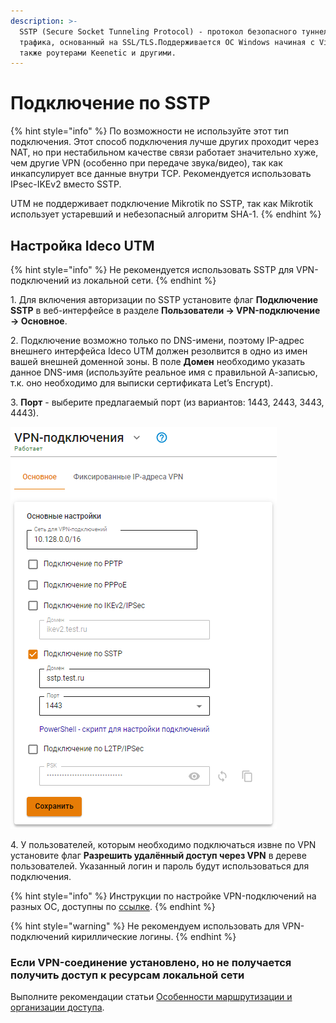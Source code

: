 ```yaml
---
description: >-
  SSTP (Secure Socket Tunneling Protocol) - протокол безопасного туннелирования
  трафика, основанный на SSL/TLS.Поддерживается ОС Windows начиная с Vista, а
  также роутерами Keenetic и другими.
---
```


# Подключение по SSTP

{% hint style="info" %}
По возможности не используйте этот тип подключения. Этот способ подключения лучше других проходит через NAT, но при нестабильном качестве связи работает значительно хуже, чем другие VPN (особенно при передаче звука/видео), так как инкапсулирует все данные внутри TCP. Рекомендуется использовать IPsec-IKEv2 вместо SSTP.

UTM не поддерживает подключение Mikrotik по SSTP, так как Mikrotik использует устаревший и небезопасный алгоритм SHA-1.
{% endhint %}

## Настройка Ideco UTM

{% hint style="info" %}
Не рекомендуется использовать SSTP для VPN-подключений из локальной сети.
{% endhint %}

1\. Для включения авторизации по SSTP установите флаг **Подключение SSTP** в веб-интерфейсе в разделе **Пользователи -> VPN-подключение -> Основное**.

2\. Подключение возможно только по DNS-имени, поэтому IP-адрес внешнего интерфейса Ideco UTM должен резолвится в одно из имен вашей внешней доменной зоны. В поле **Домен** необходимо указать данное DNS-имя (используйте реальное имя с правильной А-записью, т.к. оно необходимо для выписки сертификата Let’s Encrypt).

3\. **Порт** - выберите предлагаемый порт (из вариантов: 1443, 2443, 3443, 4443).

![](../../../../.gitbook/assets/sstp-on.png)

4\. У пользователей, которым необходимо подключаться извне по VPN установите флаг **Разрешить удалённый доступ через VPN** в дереве пользователей. Указанный логин и пароль будут использоваться для подключения.

{% hint style="info" %}
Инструкции по настройке VPN-подключений на разных ОС, доступны по [ссылке](../../../../recipes/popular-recipes/vpn/README.md).
{% endhint %}

{% hint style="warning" %}
Не рекомендуем использовать для VPN-подключений кириллические логины.
{% endhint %}

### Если VPN-соединение установлено, но не получается получить доступ к ресурсам локальной сети

Выполните рекомендации статьи [Особенности маршрутизации и организации доступа](features.md).
